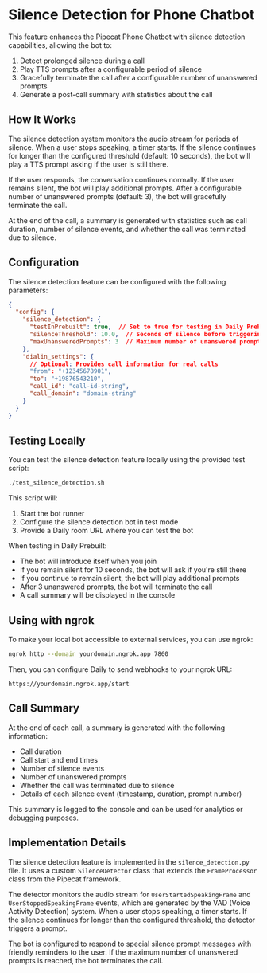 # Silence Detection for Phone Chatbot

This feature enhances the Pipecat Phone Chatbot with silence detection capabilities, allowing the bot to:

1. Detect prolonged silence during a call
2. Play TTS prompts after a configurable period of silence
3. Gracefully terminate the call after a configurable number of unanswered prompts
4. Generate a post-call summary with statistics about the call

## How It Works

The silence detection system monitors the audio stream for periods of silence. When a user stops speaking, a timer starts. If the silence continues for longer than the configured threshold (default: 10 seconds), the bot will play a TTS prompt asking if the user is still there.

If the user responds, the conversation continues normally. If the user remains silent, the bot will play additional prompts. After a configurable number of unanswered prompts (default: 3), the bot will gracefully terminate the call.

At the end of the call, a summary is generated with statistics such as call duration, number of silence events, and whether the call was terminated due to silence.

## Configuration

The silence detection feature can be configured with the following parameters:

```json
{
  "config": {
    "silence_detection": {
      "testInPrebuilt": true,  // Set to true for testing in Daily Prebuilt, false for real calls
      "silenceThreshold": 10.0,  // Seconds of silence before triggering a prompt
      "maxUnansweredPrompts": 3  // Maximum number of unanswered prompts before terminating
    },
    "dialin_settings": {
      // Optional: Provides call information for real calls
      "from": "+12345678901",
      "to": "+19876543210",
      "call_id": "call-id-string",
      "call_domain": "domain-string"
    }
  }
}
```

## Testing Locally

You can test the silence detection feature locally using the provided test script:

```bash
./test_silence_detection.sh
```

This script will:
1. Start the bot runner
2. Configure the silence detection bot in test mode
3. Provide a Daily room URL where you can test the bot

When testing in Daily Prebuilt:
- The bot will introduce itself when you join
- If you remain silent for 10 seconds, the bot will ask if you're still there
- If you continue to remain silent, the bot will play additional prompts
- After 3 unanswered prompts, the bot will terminate the call
- A call summary will be displayed in the console

## Using with ngrok

To make your local bot accessible to external services, you can use ngrok:

```bash
ngrok http --domain yourdomain.ngrok.app 7860
```

Then, you can configure Daily to send webhooks to your ngrok URL:

```
https://yourdomain.ngrok.app/start
```

## Call Summary

At the end of each call, a summary is generated with the following information:

- Call duration
- Call start and end times
- Number of silence events
- Number of unanswered prompts
- Whether the call was terminated due to silence
- Details of each silence event (timestamp, duration, prompt number)

This summary is logged to the console and can be used for analytics or debugging purposes.

## Implementation Details

The silence detection feature is implemented in the `silence_detection.py` file. It uses a custom `SilenceDetector` class that extends the `FrameProcessor` class from the Pipecat framework.

The detector monitors the audio stream for `UserStartedSpeakingFrame` and `UserStoppedSpeakingFrame` events, which are generated by the VAD (Voice Activity Detection) system. When a user stops speaking, a timer starts. If the silence continues for longer than the configured threshold, the detector triggers a prompt.

The bot is configured to respond to special silence prompt messages with friendly reminders to the user. If the maximum number of unanswered prompts is reached, the bot terminates the call.
